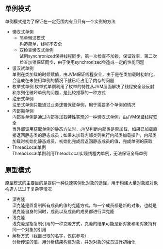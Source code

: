 ## 单例模式  
  单例模式是为了保证在一定范围内有且只有一个实例的方法
  * 懒汉式单例
    * 简单懒汉模式  
      构造简单，线程不安全
    * 双检查懒汉式单例  
      试用synchronized保持线程同步，第一次检查不加锁，保证效率，第二次检查加锁保证同步，由于使用synchronized会造成一定的性能问题
  * 饿汉试单例  
    单例在类加载的时候赋值，由JVM保证线程安全，由于是在类加载时初始化，会造成在未使用单例的情况下就已经占用了内存的问题
  * 枚举式单例
    枚举式单例利用了枚举的特性从JVM层面解决了线程安全及反射和序列化破坏单例的问题，是比较推荐的一种方式
  * 注册式单例  
    注册式单例只能通过业务逻辑保证单例，用于需要多个单例的情况
  * 内部类单例  
    内部类单例是通过内部类加载特性实现的一种懒汉式单例，由JVM保证线程安全  
    当外部调用获取单例的静态方法时，JVM判断内部类是否加载，如果已加载直接返回静态类的静态成员；如果未加载内部类则执行内部类加载操作，内部类加载时初始化静态成员，初始化完成后返回静态成员的值，完成单例的获取
  * ThreadLocal单例  
    ThreadLocal单例利用ThreadLocal实现线程内单例，无法保证全局单例
## 原型模式  
  原型模式的主要目的是提供一种快速实例化对象的途径，用于构建大量对象或对象构造方法过于复杂等情况
  * 深克隆  
    深克隆是置复制所有成员的值的克隆方式，每一个成员都是新的对象，也就是说克隆自身的同时，成员以及成员的成员都进行深克隆
  * 浅克隆  
    浅克隆是指复制引用的一种克隆方式，克隆的结果可能是新对象和老对象持有同一个对象的引用
  * 解析方式（我自己取的名字，仅供参考）  
    分析传递的值，用分析结果构建对象，并对对象的成员进行初始化
